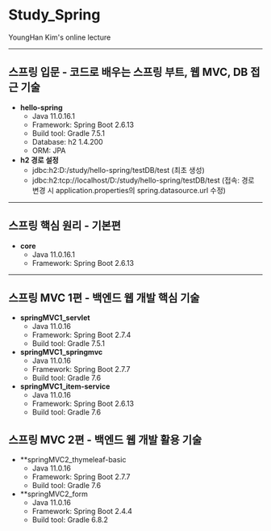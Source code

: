# Study_Spring
YoungHan Kim's online lecture

----
## 스프링 입문 - 코드로 배우는 스프링 부트, 웹 MVC, DB 접근 기술
* **hello-spring**
  * Java 11.0.16.1
  * Framework: Spring Boot 2.6.13
  * Build tool: Gradle 7.5.1
  * Database: h2 1.4.200
  * ORM: JPA
* **h2 경로 설정**
  * jdbc:h2:D:/study/hello-spring/testDB/test (최초 생성)
  * jdbc:h2:tcp://localhost/D:/study/hello-spring/testDB/test (접속: 경로 변경 시 application.properties의 spring.datasource.url 수정)
----
## 스프링 핵심 원리 - 기본편
* **core**
  * Java 11.0.16.1
  * Framework: Spring Boot 2.6.13
----
## 스프링 MVC 1편 - 백엔드 웹 개발 핵심 기술
* **springMVC1_servlet**
  * Java 11.0.16
  * Framework: Spring Boot 2.7.4
  * Build tool: Gradle 7.5.1
* **springMVC1_springmvc**
  * Java 11.0.16
  * Framework: Spring Boot 2.7.7
  * Build tool: Gradle 7.6
* **springMVC1_item-service**
  * Java 11.0.16
  * Framework: Spring Boot 2.6.13
  * Build tool: Gradle 7.6

## 스프링 MVC 2편 - 백엔드 웹 개발 활용 기술
* **springMVC2_thymeleaf-basic
  * Java 11.0.16
  * Framework: Spring Boot 2.7.7
  * Build tool: Gradle 7.6
* **springMVC2_form
  * Java 11.0.16
  * Framework: Spring Boot 2.4.4
  * Build tool: Gradle 6.8.2